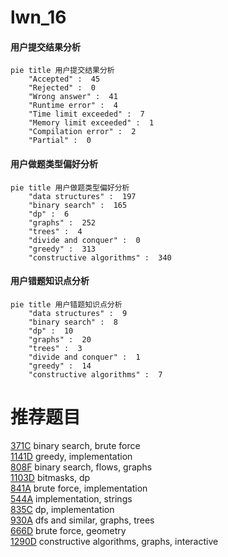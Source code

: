 # lwn_16

<!-- tabs:start -->



#### **用户提交结果分析**

```mermaid
pie title 用户提交结果分析
    "Accepted" :  45
    "Rejected" :  0
    "Wrong answer" :  41
    "Runtime error" :  4
    "Time limit exceeded" :  7
    "Memory limit exceeded" :  1
    "Compilation error" :  2
    "Partial" :  0
```

#### **用户做题类型偏好分析**

```mermaid
pie title 用户做题类型偏好分析
    "data structures" :  197
    "binary search" :  165
    "dp" :  6
    "graphs" :  252
    "trees" :  4
    "divide and conquer" :  0
    "greedy" :  313
    "constructive algorithms" :  340
```
#### **用户错题知识点分析**

```mermaid
pie title 用户错题知识点分析
    "data structures" :  9
    "binary search" :  8
    "dp" :  10
    "graphs" :  20
    "trees" :  3
    "divide and conquer" :  1
    "greedy" :  14
    "constructive algorithms" :  7
```



<!-- tabs:end -->
# 推荐题目
[371C](https://codeforces.com/contest/371/problem/C)		binary search,
                        brute force		  
[1141D](https://codeforces.com/contest/1141/problem/D)		greedy,
                        implementation		  
[808F](https://codeforces.com/contest/808/problem/F)		binary search,
                        flows,
                        graphs		  
[1103D](https://codeforces.com/contest/1103/problem/D)		bitmasks,
                        dp		  
[841A](https://codeforces.com/contest/841/problem/A)		brute force,
                        implementation		  
[544A](https://codeforces.com/contest/544/problem/A)		implementation,
                        strings		  
[835C](https://codeforces.com/contest/835/problem/C)		dp,
                        implementation		  
[930A](https://codeforces.com/contest/930/problem/A)		dfs and similar,
                        graphs,
                        trees		  
[666D](https://codeforces.com/contest/666/problem/D)		brute force,
                        geometry		  
[1290D](https://codeforces.com/contest/1290/problem/D)		constructive algorithms,
                        graphs,
                        interactive		  
